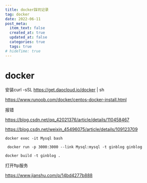 ```yaml
---
title: docker踩坑记录
tag: docker
date: 2022-06-11
post_meta:
  item_text: false
  created_at: true
  updated_at: false
  categories: true
  tags: true
# hideTime: true
---
```


# docker

安装curl -sSL https://get.daocloud.io/docker | sh

https://www.runoob.com/docker/centos-docker-install.html

报错

https://blog.csdn.net/qq_42021376/article/details/110458467

https://blog.csdn.net/weixin_45496075/article/details/109123709



`docker exec -it Mysql bash`

` docker run -p 3000:3000 --link Mysql:mysql -t ginblog ginblog`

`docker build -t ginblog .`

打开ftp服务

https://www.jianshu.com/p/14bd4277b888

